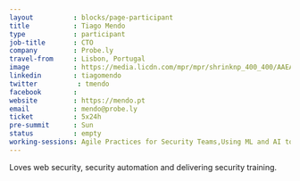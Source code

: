 ```yaml
---
layout          : blocks/page-participant
title           : Tiago Mendo
type            : participant
job-title       : CTO
company         : Probe.ly
travel-from     : Lisbon, Portugal
image           : https://media.licdn.com/mpr/mpr/shrinknp_400_400/AAEAAQAAAAAAAAWrAAAAJGQxMmFmZjJkLWE2OTgtNDNhNy05Mzg2LTNkZTZkMTQ5MmViZQ.jpg
linkedin        : tiagomendo
twitter          : tmendo
facebook        :
website         : https://mendo.pt
email           : mendo@probe.ly
ticket          : 5x24h
pre-summit      : Sun
status          : empty
working-sessions: Agile Practices for Security Teams,Using ML and AI to detect Attacks,Application Security Guide for CISO,Cyber Insurance,GDPR and DPO AppSec implications,Creating AppSec Teams,Teaching Attacker perspective to Developers,Node Security Round Table,Securing GitHub Integrations,Securing Legacy Applications,Security Guidance and Feedback in IDE,Writing Security Tests,IAM for REST APIs,Juice Shop,NodeGoat,O-Saft,Testing Guide v5,Webgoat,ZAP,AppSec Review and Pentest Playbook,A10 - Underprotected APIs,A7 - Insufficient Attack Protection,Data behind Owasp Top 10 2017,Implications of Owasp Top 10 2017,Top 10 Selection Criteria,What Should be Added to the Top 10
---
```

Loves web security, security automation and delivering security training.